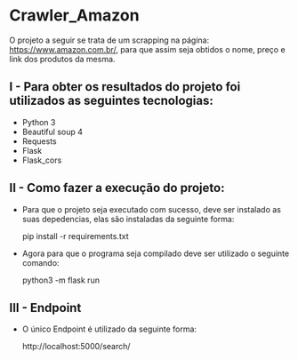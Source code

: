 # Crawler_Amazon

O projeto a seguir se trata de um scrapping na página: https://www.amazon.com.br/, para que assim seja obtidos o nome, preço e link dos produtos da mesma.

## I - Para obter os resultados do projeto foi utilizados as seguintes tecnologias:

- Python 3
- Beautiful soup 4
- Requests
- Flask
- Flask_cors

## II - Como fazer a execução do projeto:

- Para que o projeto seja executado com sucesso, deve ser instalado as suas depedencias, elas são instaladas da seguinte forma: 
   
   pip install -r requirements.txt
   
- Agora para que o programa seja compilado deve ser utilizado o seguinte comando: 
   
   python3 -m flask run

## III - Endpoint

- O único Endpoint é utilizado da seguinte forma:
   
   http://localhost:5000/search/<produto>
